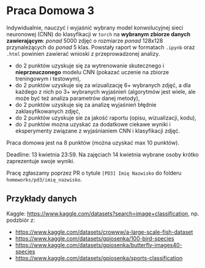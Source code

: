 # Praca Domowa 3

Indywidualnie, nauczyć i wyjaśnić wybrany model konwolucyjnej sieci neuronowej (CNN) do klasyfikacji w `torch` na **wybranym zbiorze danych zawierającym**: _ponad_ 5000 zdjęć o rozmiarze _ponad_ 128x128 przynależących do _ponad_ 5 klas. Powstały raport w formatach `.ipynb` oraz `.html` powinien zawierać wnioski z przeprowadzonej analizy.
- do 2 punktów uzyskuje się za wytrenowanie skutecznego i **nieprzeuczonego** modelu CNN (pokazać uczenie na zbiorze treningowym i testowym),
- do 2 punktów uzyskuje się za wizualizację 6+ wybranych zdjęć, a dla każdego z nich po 3+ wybranych wyjaśnień (algorytmów jest wiele, ale może być też analiza parametrów danej metody),
- do 2 punktów uzyskuje się za analizę wyjaśnień błędnie zaklasyfikowanych zdjęć,
- do 2 punktów uzyskuje sie za jakość raportu (opisu, wizualizacji, kodu),
- do 2 punktów można uzyskać za dodatkowe ciekawe wyniki i eksperymenty związane z wyjaśnianiem CNN i klasyfikacji zdjęć.

Praca domowa jest na 8 punktów (można uzyskać max 10 punktów).

Deadline: 13 kwietnia 23:59. Na zajęciach 14 kwietnia wybrane osoby krótko zaprezentuje swoje wyniki.

Pracę zgłaszamy poprzez PR o tytule `[PD3] Imię Nazwisko` do folderu `homeworks/pd3/imię_nazwisko`.


## Przykłady danych

Kaggle: https://www.kaggle.com/datasets?search=image+classification, np. podzbiór z:
- https://www.kaggle.com/datasets/crowww/a-large-scale-fish-dataset 
- https://www.kaggle.com/datasets/gpiosenka/100-bird-species
- https://www.kaggle.com/datasets/gpiosenka/butterfly-images40-species
- https://www.kaggle.com/datasets/gpiosenka/sports-classification